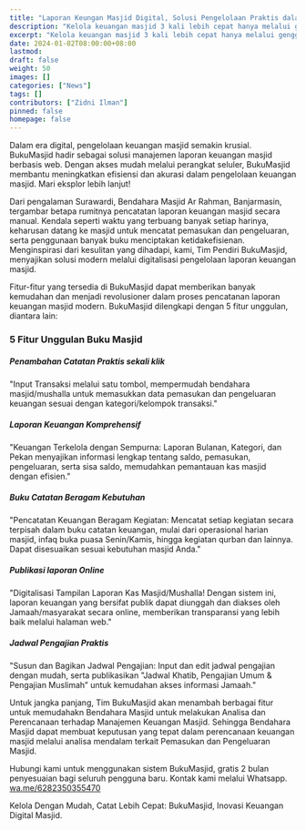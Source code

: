 ```yaml
---
title: "Laporan Keungan Masjid Digital, Solusi Pengelolaan Praktis dalam genggaman"
description: "Kelola keuangan masjid 3 kali lebih cepat hanya melalui genggaman anda, Revolusi Laporan Keuangan Masjid: Inovasi digital kami melalui BukuMasjid."
excerpt: "Kelola keuangan masjid 3 kali lebih cepat hanya melalui genggaman anda, Revolusi Laporan Keuangan Masjid: Inovasi digital kami melalui BukuMasjid."
date: 2024-01-02T08:00:00+08:00
lastmod:
draft: false
weight: 50
images: []
categories: ["News"]
tags: []
contributors: ["Zidni Ilman"]
pinned: false
homepage: false
---
```


Dalam era digital, pengelolaan keuangan masjid semakin krusial. BukuMasjid hadir sebagai solusi manajemen laporan keuangan masjid berbasis web. Dengan akses mudah melalui perangkat seluler, BukuMasjid membantu meningkatkan efisiensi dan akurasi dalam pengelolaan keuangan masjid. Mari eksplor lebih lanjut!

Dari pengalaman Surawardi, Bendahara Masjid Ar Rahman, Banjarmasin, tergambar betapa rumitnya pencatatan laporan keuangan masjid secara manual. Kendala seperti waktu yang terbuang banyak setiap harinya, keharusan datang ke masjid untuk mencatat pemasukan dan pengeluaran, serta penggunaan banyak buku menciptakan ketidakefisienan. Menginspirasi dari kesulitan yang dihadapi, kami, Tim Pendiri BukuMasjid, menyajikan solusi modern melalui digitalisasi pengelolaan laporan keuangan masjid.

Fitur-fitur yang tersedia di BukuMasjid dapat memberikan banyak kemudahan dan menjadi revolusioner dalam proses pencatanan laporan keuangan masjid modern. BukuMasjid dilengkapi dengan 5 fitur unggulan, diantara lain:

### 5 Fitur Unggulan Buku Masjid

##### Penambahan Catatan Praktis sekali klik
"Input Transaksi melalui satu tombol, mempermudah bendahara masjid/mushalla untuk memasukkan data pemasukan dan pengeluaran keuangan sesuai dengan kategori/kelompok transaksi."

##### Laporan Keuangan Komprehensif
"Keuangan Terkelola dengan Sempurna: Laporan Bulanan, Kategori, dan Pekan menyajikan informasi lengkap tentang saldo, pemasukan, pengeluaran, serta sisa saldo, memudahkan pemantauan kas masjid dengan efisien."

##### Buku Catatan Beragam Kebutuhan
"Pencatatan Keuangan Beragam Kegiatan: Mencatat setiap kegiatan secara terpisah dalam buku catatan keuangan, mulai dari operasional harian masjid, infaq buka puasa Senin/Kamis, hingga kegiatan qurban dan lainnya. Dapat disesuaikan sesuai kebutuhan masjid Anda."

##### Publikasi laporan Online
"Digitalisasi Tampilan Laporan Kas Masjid/Mushalla! Dengan sistem ini, laporan keuangan yang bersifat publik dapat diunggah dan diakses oleh Jamaah/masyarakat secara online, memberikan transparansi yang lebih baik melalui halaman web."

##### Jadwal Pengajian Praktis
"Susun dan Bagikan Jadwal Pengajian: Input dan edit jadwal pengajian dengan mudah, serta publikasikan "Jadwal Khatib, Pengajian Umum & Pengajian Muslimah” untuk kemudahan akses informasi Jamaah."

Untuk jangka panjang, Tim BukuMasjid akan menambah berbagai fitur untuk memudahakn Bendahara Masjid untuk melakukan Analisa dan Perencanaan terhadap Manajemen Keuangan Masjid. Sehingga Bendahara Masjid dapat membuat keputusan yang tepat dalam perencanaan keuangan masjid melalui analisa mendalam terkait Pemasukan dan Pengeluaran Masjid.

Hubungi kami untuk menggunakan sistem BukuMasjid, gratis 2 bulan penyesuaian bagi seluruh pengguna baru. Kontak kami melalui Whatsapp. [wa.me/6282350355470](http://wa.me/6282350355470)

Kelola Dengan Mudah, Catat Lebih Cepat: BukuMasjid, Inovasi Keuangan Digital Masjid.
